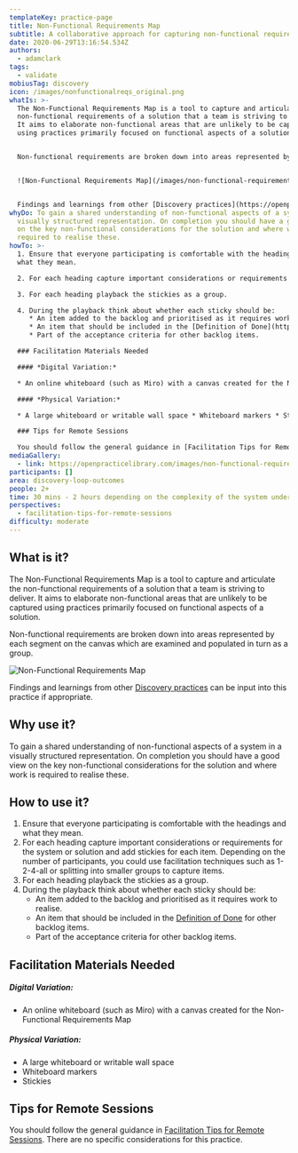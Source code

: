```yaml
---
templateKey: practice-page
title: Non-Functional Requirements Map
subtitle: A collaborative approach for capturing non-functional requirements
date: 2020-06-29T13:16:54.534Z
authors:
  - adamclark
tags:
  - validate
mobiusTag: discovery
icon: /images/nonfunctionalreqs_original.png
whatIs: >-
  The Non-Functional Requirements Map is a tool to capture and articulate the
  non-functional requirements of a solution that a team is striving to deliver.
  It aims to elaborate non-functional areas that are unlikely to be captured
  using practices primarily focused on functional aspects of a solution.


  Non-functional requirements are broken down into areas represented by each segment on the canvas which are examined and populated in turn as a group.


  ![Non-Functional Requirements Map](/images/non-functional-requirements-map.jpg)


  Findings and learnings from other [Discovery practices](https://openpracticelibrary.com/#discovery-loop-outcomes) can be input into this practice if appropriate.
whyDo: To gain a shared understanding of non-functional aspects of a system in a
  visually structured representation. On completion you should have a good view
  on the key non-functional considerations for the solution and where work is
  required to realise these.
howTo: >-
  1. Ensure that everyone participating is comfortable with the headings and
  what they mean.

  2. For each heading capture important considerations or requirements for the system or solution and add stickies for each item. Depending on the number of participants, you could use facilitation techniques such as 1-2-4-all or splitting into smaller groups to capture items.

  3. For each heading playback the stickies as a group.

  4. During the playback think about whether each sticky should be:
     * An item added to the backlog and prioritised as it requires work to realise.
     * An item that should be included in the [Definition of Done](https://openpracticelibrary.com/practice/definition-of-done/) for other backlog items.
     * Part of the acceptance criteria for other backlog items.

  ### Facilitation Materials Needed

  #### *Digital Variation:*

  * An online whiteboard (such as Miro) with a canvas created for the Non-Functional Requirements Map

  #### *Physical Variation:*

  * A large whiteboard or writable wall space * Whiteboard markers * Stickies

  ### Tips for Remote Sessions

  You should follow the general guidance in [Facilitation Tips for Remote Sessions](https://openpracticelibrary.com/perspective/facilitation-tips-for-remote-sessions/). There are no specific considerations for this practice.
mediaGallery:
  - link: https://openpracticelibrary.com/images/non-functional-requirements-map.jpg
participants: []
area: discovery-loop-outcomes
people: 2+
time: 30 mins - 2 hours depending on the complexity of the system under consideration
perspectives:
  - facilitation-tips-for-remote-sessions
difficulty: moderate
---
```

## What is it?

The Non-Functional Requirements Map is a tool to capture and articulate the non-functional requirements of a solution that a team is striving to deliver. It aims to elaborate non-functional areas that are unlikely to be captured using practices primarily focused on functional aspects of a solution.

Non-functional requirements are broken down into areas represented by each segment on the canvas which are examined and populated in turn as a group.

![Non-Functional Requirements Map](/images/non-functional-requirements-map.jpg)

Findings and learnings from other [Discovery practices](https://openpracticelibrary.com/#discovery-loop-outcomes) can be input into this practice if appropriate.

## Why use it?

To gain a shared understanding of non-functional aspects of a system in a visually structured representation. On completion you should have a good view on the key non-functional considerations for the solution and where work is required to realise these.

## How to use it?

1. Ensure that everyone participating is comfortable with the headings and what they mean.
2. For each heading capture important considerations or requirements for the system or solution and add stickies for each item. Depending on the number of participants, you could use facilitation techniques such as 1-2-4-all or splitting into smaller groups to capture items.
3. For each heading playback the stickies as a group.
4. During the playback think about whether each sticky should be:
   * An item added to the backlog and prioritised as it requires work to realise.
   * An item that should be included in the [Definition of Done](https://openpracticelibrary.com/practice/definition-of-done/) for other backlog items.
   * Part of the acceptance criteria for other backlog items.

## Facilitation Materials Needed

##### Digital Variation:

* An online whiteboard (such as Miro) with a canvas created for the Non-Functional Requirements Map

##### Physical Variation:

* A large whiteboard or writable wall space
* Whiteboard markers
* Stickies

## Tips for Remote Sessions

You should follow the general guidance in [Facilitation Tips for Remote Sessions](https://openpracticelibrary.com/perspective/facilitation-tips-for-remote-sessions/). There are no specific considerations for this practice.
